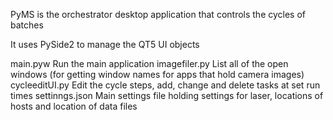 PyMS is the orchestrator desktop application that controls the cycles of batches

It uses PySide2 to manage the QT5 UI objects

main.pyw			Run the main application
imagefiler.py		List all of the open windows (for getting window names for apps that hold camera images)
cycleeditUI.py		Edit the cycle steps, add, change and delete tasks at set run times
settinngs.json		Main settings file holding settings for laser, locations of hosts and location of data files
